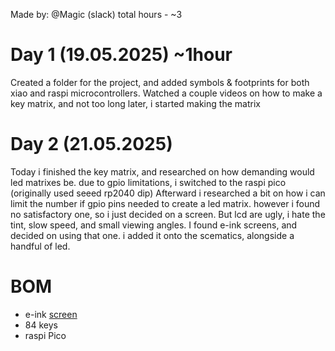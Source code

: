 Made by: @Magic (slack)
total hours - ~3

# Day 1 (19.05.2025) ~1hour
Created a folder for the project, and added symbols & footprints for both xiao and raspi microcontrollers. Watched a couple videos on how to make a key matrix, and not too long later, i started making the matrix

# Day 2 (21.05.2025)
Today i finished the key matrix, and researched on how demanding would led matrixes be. due to gpio limitations, i switched to the raspi pico (originally used seeed rp2040 dip)
Afterward i researched a bit on how i can limit the number if gpio pins needed to create a led matrix. however i found no satisfactory one, so i just decided on a screen. But lcd are ugly, i hate the tint, slow speed, and small viewing angles. I found e-ink screens, and decided on using that one. i added it onto the scematics, alongside a handful of led.



# BOM
 - e-ink [screen](https://pl.aliexpress.com/item/1005004089460021.html?spm=a2g0o.detail.0.0.41491vTa1vTaJz&productId=1005004089460021&pdp_ext_f=%7B%22tabScene%22%3A%22retail%22%2C%22sku_id%22%3A12000027996230135%2C%22origProductId%22%3A%221005004089460021%22%7D&#nav-specification)
 - 84 keys
 - raspi Pico
